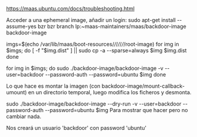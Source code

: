https://maas.ubuntu.com/docs/troubleshooting.html

Acceder a una ephemeral image, añadir un login:
sudo apt-get install --assume-yes bzr
bzr branch lp:~maas-maintainers/maas/backdoor-image backdoor-image

imgs=$(echo /var/lib/maas/boot-resources/*/*/*/*/*/*/root-image)
for img in $imgs; do
    [ -f "$img.dist" ] || sudo cp -a --sparse=always $img $img.dist
done

for img in $imgs; do
    sudo ./backdoor-image/backdoor-image -v --user=backdoor --password-auth --password=ubuntu $img
done

Lo que hace es montar la imagen (con backdoor-image/mount-callback-umount) en un directorio temporal, luego modifica los ficheros y desmonta.


sudo ./backdoor-image/backdoor-image --dry-run -v --user=backdoor --password-auth --password=ubuntu $img
  Para mostrar que hacer pero no cambiar nada.


Nos creará un usuario 'backdoor' con password 'ubuntu'
